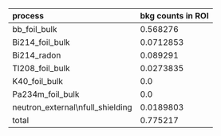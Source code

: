 | **process**                        | **bkg counts in ROI** |
|:-----------------------------------|:----------------------|
| bb\_foil\_bulk                     | 0.568276              |
| Bi214\_foil\_bulk                  | 0.0712853             |
| Bi214\_radon                       | 0.089291              |
| Tl208\_foil\_bulk                  | 0.0273835             |
| K40\_foil\_bulk                    | 0.0                   |
| Pa234m\_foil\_bulk                 | 0.0                   |
| neutron\_external\nfull\_shielding | 0.0189803             |
| total                              | 0.775217              |
